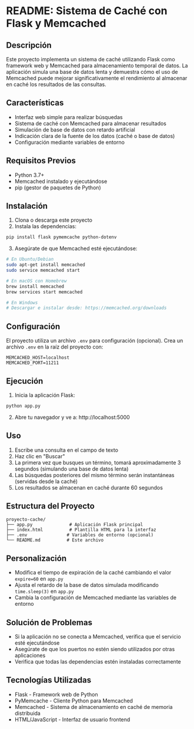 # README: Sistema de Caché con Flask y Memcached

## Descripción

Este proyecto implementa un sistema de caché utilizando Flask como framework web y Memcached para almacenamiento temporal de datos. La aplicación simula una base de datos lenta y demuestra cómo el uso de Memcached puede mejorar significativamente el rendimiento al almacenar en caché los resultados de las consultas.

## Características

- Interfaz web simple para realizar búsquedas
- Sistema de caché con Memcached para almacenar resultados
- Simulación de base de datos con retardo artificial
- Indicación clara de la fuente de los datos (caché o base de datos)
- Configuración mediante variables de entorno

## Requisitos Previos

- Python 3.7+
- Memcached instalado y ejecutándose
- pip (gestor de paquetes de Python)

## Instalación

1. Clona o descarga este proyecto
2. Instala las dependencias:
```bash
pip install flask pymemcache python-dotenv
```

3. Asegúrate de que Memcached esté ejecutándose:
```bash
# En Ubuntu/Debian
sudo apt-get install memcached
sudo service memcached start

# En macOS con Homebrew
brew install memcached
brew services start memcached

# En Windows
# Descargar e instalar desde: https://memcached.org/downloads
```

## Configuración

El proyecto utiliza un archivo `.env` para configuración (opcional). Crea un archivo `.env` en la raíz del proyecto con:

```
MEMCACHED_HOST=localhost
MEMCACHED_PORT=11211
```

## Ejecución

1. Inicia la aplicación Flask:
```bash
python app.py
```

2. Abre tu navegador y ve a: http://localhost:5000

## Uso

1. Escribe una consulta en el campo de texto
2. Haz clic en "Buscar"
3. La primera vez que busques un término, tomará aproximadamente 3 segundos (simulando una base de datos lenta)
4. Las búsquedas posteriores del mismo término serán instantáneas (servidas desde la caché)
5. Los resultados se almacenan en caché durante 60 segundos

## Estructura del Proyecto

```
proyecto-cache/
├── app.py              # Aplicación Flask principal
├── index.html          # Plantilla HTML para la interfaz
├── .env               # Variables de entorno (opcional)
└── README.md          # Este archivo
```

## Personalización

- Modifica el tiempo de expiración de la caché cambiando el valor `expire=60` en `app.py`
- Ajusta el retardo de la base de datos simulada modificando `time.sleep(3)` en `app.py`
- Cambia la configuración de Memcached mediante las variables de entorno

## Solución de Problemas

- Si la aplicación no se conecta a Memcached, verifica que el servicio esté ejecutándose
- Asegúrate de que los puertos no estén siendo utilizados por otras aplicaciones
- Verifica que todas las dependencias estén instaladas correctamente

## Tecnologías Utilizadas

- Flask - Framework web de Python
- PyMemcache - Cliente Python para Memcached
- Memcached - Sistema de almacenamiento en caché de memoria distribuida
- HTML/JavaScript - Interfaz de usuario frontend
